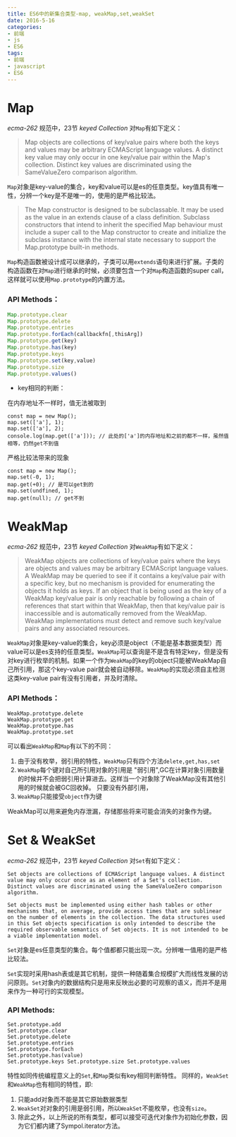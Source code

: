 ```yaml
---
title: ES6中的新集合类型-map, weakMap,set,weakSet
date: 2016-5-16
categories:
- 前端
- js
- ES6
tags:
- 前端
- javascript
- ES6
---
```

# Map
*ecma-262* 规范中，23节 *keyed Collection* 对`Map`有如下定义：
> Map objects are collections of key/value pairs where both the keys and values may be arbitrary ECMAScript language values. A distinct key value may only occur in one key/value pair within the Map's collection. Distinct key values are discriminated using the SameValueZero comparison algorithm.

`Map`对象是key-value的集合，key和value可以是es的任意类型。key值具有唯一性，分辨一个key是不是唯一的，使用的是严格比较法。

> The Map constructor is designed to be subclassable. It may be used as the value in an extends clause of a class definition. Subclass constructors that intend to inherit the specified  Map behaviour must include a super call to the Map constructor to create and initialize the subclass instance with the internal state necessary to support the Map.prototype built-in methods.

`Map`构造函数被设计成可以继承的，子类可以用`extends`语句来进行扩展。子类的构造函数在对`Map`进行继承的时候，必须要包含一个对`Map`构造函数的super call，这样就可以使用`Map.prototype`的内置方法。

### API Methods：
``` javascript
Map.prototype.clear
Map.prototype.delete
Map.prototype.entries
Map.prototype.forEach(callbackfn[,thisArg])
Map.prototype.get(key)
Map.prototype.has(key)
Map.prototype.keys
Map.prototype.set(key,value)
Map.prototype.size
Map.prototype.values()
```
- key相同的判断：

在内存地址不一样时，值无法被取到
```
const map = new Map();
map.set(['a'], 1);
map.set(['a'], 2);
console.log(map.get(['a'])); // 此处的['a']的内存地址和之前的都不一样，虽然值相等，仍然get不到值
```
严格比较法带来的现象
```
const map = new Map();
map.set(-0, 1);
map.get(+0); // 是可以get到的
map.set(undfined, 1);
map.get(null); // get不到
```
# WeakMap
*ecma-262* 规范中，23节 *keyed Collection* 对`WeakMap`有如下定义：

> WeakMap objects are collections of key/value pairs where the keys are objects and values may be arbitrary ECMAScript language values. A WeakMap may be queried to see if it contains a key/value pair with a specific key, but no mechanism is provided for enumerating the objects it holds as keys. If an object that is being used as the key of a WeakMap key/value pair is only reachable by following a chain of references that start within that WeakMap, then that key/value pair is inaccessible and is automatically removed from the WeakMap. WeakMap implementations must detect and remove such key/value pairs and any associated resources.

`WeakMap`对象是key-value的集合，key必须是object（不能是基本数据类型）而value可以是es支持的任意类型。`WeakMap`可以查询是不是含有特定key，但是没有对key进行枚举的机制。如果一个作为`WeakMap`的key的object只能被WeakMap自己所引用，那这个key-value pair就会被自动移除。`WeakMap`的实现必须自主检测这类key-value pair有没有引用者，并及时清除。

### API Methods：
```
WeakMap.prototype.delete
WeakMap.prototype.get
WeakMap.prototype.has
WeakMap.prototype.set
```

可以看出`WeakMap`和`Map`有以下的不同：
1. 由于没有枚举，弱引用的特性，`WeakMap`只有四个方法`delete,get,has,set`
2. `WeakMap`每个键对自己所引用对象的引用是 "弱引用",GC在计算对象引用数量的时候并不会把弱引用计算进去。这样当一个对象除了WeakMap没有其他引用的时候就会被GC回收掉。 只要没有外部引用，
3. `WeakMap`只能接受`object`作为键

WeakMap可以用来避免内存泄漏，存储那些将来可能会消失的对象作为键。

# Set & WeakSet
*ecma-262* 规范中，23节 *keyed Collection* 对`Set`有如下定义：
```
Set objects are collections of ECMAScript language values. A distinct value may only occur once as an element of a Set's collection. Distinct values are discriminated using the SameValueZero comparison algorithm.

Set objects must be implemented using either hash tables or other mechanisms that, on average, provide access times that are sublinear on the number of elements in the collection. The data structures used in this Set objects specification is only intended to describe the required observable semantics of Set objects. It is not intended to be a viable implementation model.
```
`Set`对象是es任意类型的集合。每个值都都只能出现一次。分辨唯一值用的是严格比较法。

`Set`实现时采用hash表或是其它机制，提供一种随着集合规模扩大而线性发展的访问原则。`Set`对象内的数据结构只是用来反映出必要的可观察的语义，而并不是用来作为一种可行的实现模型。

### API Methods:
```
Set.prototype.add
Set.prototype.clear
Set.prototype.delete
Set.prototype.entries
Set.prototype.forEach
Set.prototype.has(value)
Set.prototype.keys Set.prototype.size Set.prototype.values
```
特性如同传统编程意义上的`Set`,和`Map`类似有key相同判断特性。
同样的，`WeakSet`和`WeakMap`也有相同的特性，即:
1. 只能add对象而不能是其它原始数据类型
2. `WeakSet`对对象的引用是弱引用，所以`WeakSet`不能枚举，也没有`size`。
3. 除此之外，以上所说的所有类型，都可以接受可迭代对象作为初始化参数，因为它们都内建了Sympol.iterator方法。